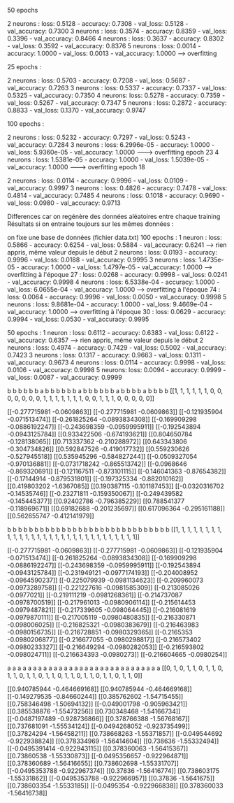 50 epochs

2 neurons : loss: 0.5128 - accuracy: 0.7308 - val_loss: 0.5128 - val_accuracy: 0.7300
3 neurons : loss: 0.3574 - accuracy: 0.8359 - val_loss: 0.3396 - val_accuracy: 0.8466
4 neurons : loss: 0.3637 - accuracy: 0.8302 - val_loss: 0.3592 - val_accuracy: 0.8376
5 neurons : loss: 0.0014 - accuracy: 1.0000 - val_loss: 0.0013 - val_accuracy: 1.0000 --> overfitting

25 epochs : 

2 neurons : loss: 0.5703 - accuracy: 0.7208 - val_loss: 0.5687 - val_accuracy: 0.7263
3 neurons : loss: 0.5337 - accuracy: 0.7337 - val_loss: 0.5325 - val_accuracy: 0.7350
4 neurons: loss: 0.5278 - accuracy: 0.7359 - val_loss: 0.5267 - val_accuracy: 0.7347
5 neurons : loss: 0.2872 - accuracy: 0.8833 - val_loss: 0.1370 - val_accuracy: 0.9747

100 epochs :

2 neurons : loss: 0.5232 - accuracy: 0.7297 - val_loss: 0.5243 - val_accuracy: 0.7284
3 neurons : loss: 6.2996e-05 - accuracy: 1.0000 - val_loss: 5.9360e-05 - val_accuracy: 1.0000 ---> overfitting epoch 23
4 neurons : loss: 1.5381e-05 - accuracy: 1.0000 - val_loss: 1.5039e-05 - val_accuracy: 1.0000 ---> overfitting epoch 18

2 neurons : loss: 0.0114 - accuracy: 0.9996 - val_loss: 0.0109 - val_accuracy: 0.9997
3 neurons : loss: 0.4826 - accuracy: 0.7478 - val_loss: 0.4814 - val_accuracy: 0.7485
4 neurons : loss: 0.1018 - accuracy: 0.9690 - val_loss: 0.0980 - val_accuracy: 0.9713


Differences car on regénère des données aléatoires entre chaque training
Résultats si on entraine toujours sur les mêmes données :

on fixe une base de données (fichier data.txt)
100 epochs :
1 neuron : loss: 0.5866 - accuracy: 0.6254 - val_loss: 0.5884 - val_accuracy: 0.6241 --> rien appris, même valeur depuis le début
2 neurons : loss: 0.0193 - accuracy: 0.9996 - val_loss: 0.0188 - val_accuracy: 0.9995
3 neurons : loss: 1.4735e-05 - accuracy: 1.0000 - val_loss: 1.4797e-05 - val_accuracy: 1.0000 --> overfitting à l'époque 27 : 
    loss: 0.0268 - accuracy: 0.9998 - val_loss: 0.0241 - val_accuracy: 0.9998
4 neurons : loss: 6.5338e-04 - accuracy: 1.0000 - val_loss: 6.0655e-04 - val_accuracy: 1.0000 --> overfitting à l'époque 74 : 
    loss: 0.0064 - accuracy: 0.9996 - val_loss: 0.0050 - val_accuracy: 0.9998
5 neurons : loss: 9.8681e-04 - accuracy: 1.0000 - val_loss: 9.4669e-04 - val_accuracy: 1.0000 --> overfitting à l'époque 30 : 
    loss: 0.0629 - accuracy: 0.9994 - val_loss: 0.0530 - val_accuracy: 0.9995

50 epochs : 
1 neuron :  loss: 0.6112 - accuracy: 0.6383 - val_loss: 0.6122 - val_accuracy: 0.6357 --> rien appris, même valeur depuis le début
2 neurons : loss: 0.4974 - accuracy: 0.7429 - val_loss: 0.5002 - val_accuracy: 0.7423
3 neurons : loss: 0.1317 - accuracy: 0.9663 - val_loss: 0.1311 - val_accuracy: 0.9673
4 neurons : loss: 0.0114 - accuracy: 0.9998 - val_loss: 0.0106 - val_accuracy: 0.9998
5 neurons: loss: 0.0094 - accuracy: 0.9999 - val_loss: 0.0087 - val_accuracy: 0.9999




b b b b b b a b b b b b b a b b b b b b a b b b b a b b b b
[[1, 1, 1, 1, 1, 1, 0, 0, 0, 0, 0, 0, 0, 1, 1, 1, 1, 1, 1, 1, 0, 0, 1, 1, 1, 0, 0, 0, 0, 0]]

[[-0.277715981 -0.0609863]]
[[-0.277715981 -0.0609863]]
[[-0.121935904 -0.071513474]]
[[-0.261825264 -0.0893834308]]
[[-0.169909298 -0.0886192247]]
[[-0.243698359 -0.0959995911]]
[[-0.192543894 -0.0943125784]]
[[0.933422506 -0.674193621]]
[[0.804650784 -0.128138065]]
[[0.713337362 -0.210288972]]
[[0.643343806 -0.304734826]]
[[0.592847526 -0.419017732]]
[[0.559230626 -0.527945518]]
[[0.535945296 -0.584827244]]
[[-0.0509327054 -0.970136881]]
[[-0.0731718242 -0.865513742]]
[[-0.0968646 -0.869320691]]
[[-0.121167511 -0.873101115]]
[[-0.146041363 -0.87654382]]
[[-0.17144914 -0.879531801]]
[[-0.197325334 -0.882010162]]
[[0.419803202 -1.6367085]]
[[0.190387115 -0.101187453]]
[[-0.0320316702 -0.14535746]]
[[-0.23271811 -0.159350067]]
[[-0.249439582 -0.145445377]]
[[0.92402786 -0.796385229]]
[[0.788541377 -0.118969671]]
[[0.69182688 -0.201235697]]
[[0.617096364 -0.295161188]]
[[0.562655747 -0.412141979]]

b b b b b b b b b b b b b b b b b b b b b b b b b b b b b b
[[1, 1, 1, 1, 1, 1, 1, 1, 1, 1, 1, 1, 1, 1, 1, 1, 1, 1, 1, 1, 1, 1, 1, 1, 1, 1, 1, 1, 1, 1]]

[[-0.277715981 -0.0609863]]
[[-0.277715981 -0.0609863]]
[[-0.121935904 -0.071513474]]
[[-0.261825264 -0.0893834308]]
[[-0.169909298 -0.0886192247]]
[[-0.243698359 -0.0959995911]]
[[-0.192543894 -0.0943125784]]
[[-0.231949121 -0.0977174193]]
[[-0.204008952 -0.0964590237]]
[[-0.225079939 -0.0981134623]]
[[-0.209960073 -0.0973289758]]
[[-0.221227616 -0.0981585309]]
[[-0.213085026 -0.0977021]]
[[-0.219111219 -0.0981268361]]
[[-0.214737087 -0.0978700519]]
[[-0.217961013 -0.0980906114]]
[[-0.215614453 -0.0979487821]]
[[-0.217339605 -0.098064445]]
[[-0.216081619 -0.0979870111]]
[[-0.217005119 -0.0980480835]]
[[-0.216330871 -0.098006025]]
[[-0.216825321 -0.0980383679]]
[[-0.216463983 -0.0980156735]]
[[-0.216728851 -0.0980329365]]
[[-0.2165353 -0.0980206877]]
[[-0.216677055 -0.0980298817]]
[[-0.216573402 -0.0980233327]]
[[-0.216649294 -0.0980282053]]
[[-0.216593802 -0.098024711]]
[[-0.216634393 -0.0980273]]
[[-0.216604665 -0.0980254]]

a a a a a a a a a a a a a a a a a a a a a a a a a a a a a a
[[0, 1, 0, 1, 1, 0, 1, 1, 0, 1, 1, 0, 1, 1, 0, 1, 1, 0, 1, 1, 0, 1, 1, 0, 1, 1, 0, 1, 1, 0]]

[[0.940785944 -0.464669168]]
[[0.940785944 -0.464669168]]
[[-0.149279535 -0.84660244]]
[[0.385762602 -1.54715455]]
[[0.758346498 -1.50694132]]
[[-0.049001798 -0.905963421]]
[[0.385538876 -1.55473256]]
[[0.730348468 -1.54166734]]
[[-0.0487197489 -0.928736866]]
[[0.378766388 -1.56768167]]
[[0.737681091 -1.55534124]]
[[-0.0494268052 -0.923735499]]
[[0.37824294 -1.56458211]]
[[0.738668263 -1.55371857]]
[[-0.049544692 -0.922938824]]
[[0.378334969 -1.56414604]]
[[0.738636 -1.55332494]]
[[-0.0495391414 -0.922943115]]
[[0.378360063 -1.56415367]]
[[0.73860538 -1.55330873]]
[[-0.0495356657 -0.922964871]]
[[0.378360689 -1.56416655]]
[[0.738602698 -1.55331707]]
[[-0.0495353788 -0.922967374]]
[[0.37836 -1.56416774]]
[[0.738603175 -1.55331862]]
[[-0.0495353788 -0.922966957]]
[[0.37836 -1.5641675]]
[[0.738603354 -1.5533185]]
[[-0.0495354 -0.922966838]]
[[0.378360033 -1.56416738]]